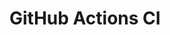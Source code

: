 # GitHub Actions CI







































































































































































































































































































